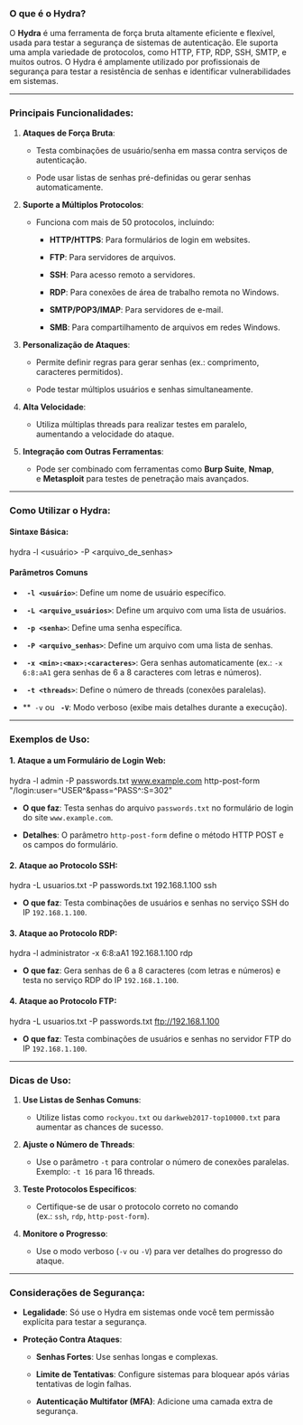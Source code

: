 ### **O que é o Hydra?**

O **Hydra** é uma ferramenta de força bruta altamente eficiente e flexível, usada para testar a segurança de sistemas de autenticação. Ele suporta uma ampla variedade de protocolos, como HTTP, FTP, RDP, SSH, SMTP, e muitos outros. O Hydra é amplamente utilizado por profissionais de segurança para testar a resistência de senhas e identificar vulnerabilidades em sistemas.

---

### **Principais Funcionalidades**:

1. **Ataques de Força Bruta**:
    
    - Testa combinações de usuário/senha em massa contra serviços de autenticação.
        
    - Pode usar listas de senhas pré-definidas ou gerar senhas automaticamente.
        
2. **Suporte a Múltiplos Protocolos**:
    
    - Funciona com mais de 50 protocolos, incluindo:
        
        - **HTTP/HTTPS**: Para formulários de login em websites.
            
        - **FTP**: Para servidores de arquivos.
            
        - **SSH**: Para acesso remoto a servidores.
            
        - **RDP**: Para conexões de área de trabalho remota no Windows.
            
        - **SMTP/POP3/IMAP**: Para servidores de e-mail.
            
        - **SMB**: Para compartilhamento de arquivos em redes Windows.
            
3. **Personalização de Ataques**:
    
    - Permite definir regras para gerar senhas (ex.: comprimento, caracteres permitidos).
        
    - Pode testar múltiplos usuários e senhas simultaneamente.
        
4. **Alta Velocidade**:
    
    - Utiliza múltiplas threads para realizar testes em paralelo, aumentando a velocidade do ataque.
        
5. **Integração com Outras Ferramentas**:
    
    - Pode ser combinado com ferramentas como **Burp Suite**, **Nmap**, e **Metasploit** para testes de penetração mais avançados.
        

---

### **Como Utilizar o Hydra**:

#### **Sintaxe Básica**:

hydra -l <usuário> -P <arquivo_de_senhas> <alvo> <protocolo>

#### **Parâmetros Comuns**

- **` -l <usuário>`**: Define um nome de usuário específico.
    
- **` -L <arquivo_usuários>`**: Define um arquivo com uma lista de usuários.
    
- **` -p <senha>`**: Define uma senha específica.
    
- **` -P <arquivo_senhas>`**: Define um arquivo com uma lista de senhas.
    
- **` -x <min>:<max>:<caracteres>`**: Gera senhas automaticamente (ex.: `-x 6:8:aA1` gera senhas de 6 a 8 caracteres com letras e números).
    
- **` -t <threads>`**: Define o número de threads (conexões paralelas).
    
- **` -v` ou **` -V`**: Modo verboso (exibe mais detalhes durante a execução).
    

---

### **Exemplos de Uso**:

#### 1. **Ataque a um Formulário de Login Web**:

hydra -l admin -P passwords.txt www.example.com http-post-form "/login:user=^USER^&pass=^PASS^:S=302"

- **O que faz**: Testa senhas do arquivo `passwords.txt` no formulário de login do site `www.example.com`.
    
- **Detalhes**: O parâmetro `http-post-form` define o método HTTP POST e os campos do formulário.
    

#### 2. **Ataque ao Protocolo SSH**:

hydra -L usuarios.txt -P passwords.txt 192.168.1.100 ssh

- **O que faz**: Testa combinações de usuários e senhas no serviço SSH do IP `192.168.1.100`.
    

#### 3. **Ataque ao Protocolo RDP**:

hydra -l administrator -x 6:8:aA1 192.168.1.100 rdp

- **O que faz**: Gera senhas de 6 a 8 caracteres (com letras e números) e testa no serviço RDP do IP `192.168.1.100`.
    

#### 4. **Ataque ao Protocolo FTP**:

hydra -L usuarios.txt -P passwords.txt ftp://192.168.1.100

- **O que faz**: Testa combinações de usuários e senhas no servidor FTP do IP `192.168.1.100`.
    

---

### **Dicas de Uso**:

1. **Use Listas de Senhas Comuns**:
    
    - Utilize listas como `rockyou.txt` ou `darkweb2017-top10000.txt` para aumentar as chances de sucesso.
        
2. **Ajuste o Número de Threads**:
    
    - Use o parâmetro `-t` para controlar o número de conexões paralelas. Exemplo: `-t 16` para 16 threads.
        
3. **Teste Protocolos Específicos**:
    
    - Certifique-se de usar o protocolo correto no comando (ex.: `ssh`, `rdp`, `http-post-form`).
        
4. **Monitore o Progresso**:
    
    - Use o modo verboso (`-v` ou `-V`) para ver detalhes do progresso do ataque.
        

---

### **Considerações de Segurança**:

- **Legalidade**: Só use o Hydra em sistemas onde você tem permissão explícita para testar a segurança.
    
- **Proteção Contra Ataques**:
    
    - **Senhas Fortes**: Use senhas longas e complexas.
        
    - **Limite de Tentativas**: Configure sistemas para bloquear após várias tentativas de login falhas.
        
    - **Autenticação Multifator (MFA)**: Adicione uma camada extra de segurança.
